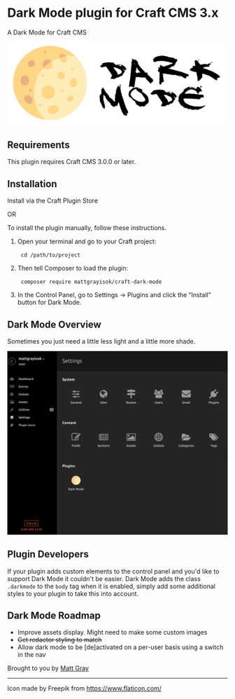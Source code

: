 # Dark Mode plugin for Craft CMS 3.x

A Dark Mode for Craft CMS

![Logo](resources/img/plugin-logo.png)

## Requirements

This plugin requires Craft CMS 3.0.0 or later.

## Installation

Install via the Craft Plugin Store

OR

To install the plugin manually, follow these instructions.

1. Open your terminal and go to your Craft project:

        cd /path/to/project

2. Then tell Composer to load the plugin:

        composer require mattgrayisok/craft-dark-mode

3. In the Control Panel, go to Settings → Plugins and click the “Install” button for Dark Mode.

## Dark Mode Overview

Sometimes you just need a little less light and a little more shade.

![Screenshot](resources/img/screengrab.png)

## Plugin Developers

If your plugin adds custom elements to the control panel and you'd like to support Dark Mode
it couldn't be easier. Dark Mode adds the class `.darkmode` to the `body` tag when it is enabled,
simply add some additional styles to your plugin to take this into account.

## Dark Mode Roadmap

* Improve assets display. Might need to make some custom images
* ~~Get redactor styling to match~~
* Allow dark mode to be [de]activated on a per-user basis using a switch in the nav

Brought to you by [Matt Gray](https://mattgrayisok.com)

---

Icon made by Freepik from https://www.flaticon.com/
